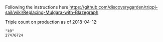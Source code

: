 Following the instructions here https://github.com/discoverygarden/trippi-sail/wiki/Replacing-Mulgara-with-Blazegraph

Triple count on production as of 2018-04-12:
~~~
"k0"
27476724
~~~
